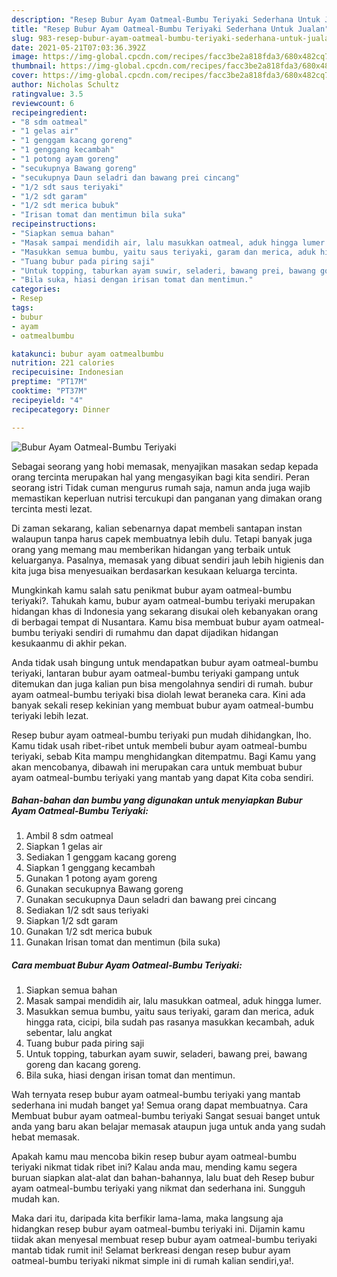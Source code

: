 ```yaml
---
description: "Resep Bubur Ayam Oatmeal-Bumbu Teriyaki Sederhana Untuk Jualan"
title: "Resep Bubur Ayam Oatmeal-Bumbu Teriyaki Sederhana Untuk Jualan"
slug: 983-resep-bubur-ayam-oatmeal-bumbu-teriyaki-sederhana-untuk-jualan
date: 2021-05-21T07:03:36.392Z
image: https://img-global.cpcdn.com/recipes/facc3be2a818fda3/680x482cq70/bubur-ayam-oatmeal-bumbu-teriyaki-foto-resep-utama.jpg
thumbnail: https://img-global.cpcdn.com/recipes/facc3be2a818fda3/680x482cq70/bubur-ayam-oatmeal-bumbu-teriyaki-foto-resep-utama.jpg
cover: https://img-global.cpcdn.com/recipes/facc3be2a818fda3/680x482cq70/bubur-ayam-oatmeal-bumbu-teriyaki-foto-resep-utama.jpg
author: Nicholas Schultz
ratingvalue: 3.5
reviewcount: 6
recipeingredient:
- "8 sdm oatmeal"
- "1 gelas air"
- "1 genggam kacang goreng"
- "1 genggang kecambah"
- "1 potong ayam goreng"
- "secukupnya Bawang goreng"
- "secukupnya Daun seladri dan bawang prei cincang"
- "1/2 sdt saus teriyaki"
- "1/2 sdt garam"
- "1/2 sdt merica bubuk"
- "Irisan tomat dan mentimun bila suka"
recipeinstructions:
- "Siapkan semua bahan"
- "Masak sampai mendidih air, lalu masukkan oatmeal, aduk hingga lumer."
- "Masukkan semua bumbu, yaitu saus teriyaki, garam dan merica, aduk hingga rata, cicipi, bila sudah pas rasanya masukkan kecambah, aduk sebentar, lalu angkat"
- "Tuang bubur pada piring saji"
- "Untuk topping, taburkan ayam suwir, seladeri, bawang prei, bawang goreng dan kacang goreng."
- "Bila suka, hiasi dengan irisan tomat dan mentimun."
categories:
- Resep
tags:
- bubur
- ayam
- oatmealbumbu

katakunci: bubur ayam oatmealbumbu 
nutrition: 221 calories
recipecuisine: Indonesian
preptime: "PT17M"
cooktime: "PT37M"
recipeyield: "4"
recipecategory: Dinner

---
```



![Bubur Ayam Oatmeal-Bumbu Teriyaki](https://img-global.cpcdn.com/recipes/facc3be2a818fda3/680x482cq70/bubur-ayam-oatmeal-bumbu-teriyaki-foto-resep-utama.jpg)

Sebagai seorang yang hobi memasak, menyajikan masakan sedap kepada orang tercinta merupakan hal yang mengasyikan bagi kita sendiri. Peran seorang istri Tidak cuman mengurus rumah saja, namun anda juga wajib memastikan keperluan nutrisi tercukupi dan panganan yang dimakan orang tercinta mesti lezat.

Di zaman  sekarang, kalian sebenarnya dapat membeli santapan instan walaupun tanpa harus capek membuatnya lebih dulu. Tetapi banyak juga orang yang memang mau memberikan hidangan yang terbaik untuk keluarganya. Pasalnya, memasak yang dibuat sendiri jauh lebih higienis dan kita juga bisa menyesuaikan berdasarkan kesukaan keluarga tercinta. 



Mungkinkah kamu salah satu penikmat bubur ayam oatmeal-bumbu teriyaki?. Tahukah kamu, bubur ayam oatmeal-bumbu teriyaki merupakan hidangan khas di Indonesia yang sekarang disukai oleh kebanyakan orang di berbagai tempat di Nusantara. Kamu bisa membuat bubur ayam oatmeal-bumbu teriyaki sendiri di rumahmu dan dapat dijadikan hidangan kesukaanmu di akhir pekan.

Anda tidak usah bingung untuk mendapatkan bubur ayam oatmeal-bumbu teriyaki, lantaran bubur ayam oatmeal-bumbu teriyaki gampang untuk ditemukan dan juga kalian pun bisa mengolahnya sendiri di rumah. bubur ayam oatmeal-bumbu teriyaki bisa diolah lewat beraneka cara. Kini ada banyak sekali resep kekinian yang membuat bubur ayam oatmeal-bumbu teriyaki lebih lezat.

Resep bubur ayam oatmeal-bumbu teriyaki pun mudah dihidangkan, lho. Kamu tidak usah ribet-ribet untuk membeli bubur ayam oatmeal-bumbu teriyaki, sebab Kita mampu menghidangkan ditempatmu. Bagi Kamu yang akan mencobanya, dibawah ini merupakan cara untuk membuat bubur ayam oatmeal-bumbu teriyaki yang mantab yang dapat Kita coba sendiri.

<!--inarticleads1-->

##### Bahan-bahan dan bumbu yang digunakan untuk menyiapkan Bubur Ayam Oatmeal-Bumbu Teriyaki:

1. Ambil 8 sdm oatmeal
1. Siapkan 1 gelas air
1. Sediakan 1 genggam kacang goreng
1. Siapkan 1 genggang kecambah
1. Gunakan 1 potong ayam goreng
1. Gunakan secukupnya Bawang goreng
1. Gunakan secukupnya Daun seladri dan bawang prei cincang
1. Sediakan 1/2 sdt saus teriyaki
1. Siapkan 1/2 sdt garam
1. Gunakan 1/2 sdt merica bubuk
1. Gunakan Irisan tomat dan mentimun (bila suka)




<!--inarticleads2-->

##### Cara membuat Bubur Ayam Oatmeal-Bumbu Teriyaki:

1. Siapkan semua bahan
1. Masak sampai mendidih air, lalu masukkan oatmeal, aduk hingga lumer.
1. Masukkan semua bumbu, yaitu saus teriyaki, garam dan merica, aduk hingga rata, cicipi, bila sudah pas rasanya masukkan kecambah, aduk sebentar, lalu angkat
1. Tuang bubur pada piring saji
1. Untuk topping, taburkan ayam suwir, seladeri, bawang prei, bawang goreng dan kacang goreng.
1. Bila suka, hiasi dengan irisan tomat dan mentimun.




Wah ternyata resep bubur ayam oatmeal-bumbu teriyaki yang mantab sederhana ini mudah banget ya! Semua orang dapat membuatnya. Cara Membuat bubur ayam oatmeal-bumbu teriyaki Sangat sesuai banget untuk anda yang baru akan belajar memasak ataupun juga untuk anda yang sudah hebat memasak.

Apakah kamu mau mencoba bikin resep bubur ayam oatmeal-bumbu teriyaki nikmat tidak ribet ini? Kalau anda mau, mending kamu segera buruan siapkan alat-alat dan bahan-bahannya, lalu buat deh Resep bubur ayam oatmeal-bumbu teriyaki yang nikmat dan sederhana ini. Sungguh mudah kan. 

Maka dari itu, daripada kita berfikir lama-lama, maka langsung aja hidangkan resep bubur ayam oatmeal-bumbu teriyaki ini. Dijamin kamu tiidak akan menyesal membuat resep bubur ayam oatmeal-bumbu teriyaki mantab tidak rumit ini! Selamat berkreasi dengan resep bubur ayam oatmeal-bumbu teriyaki nikmat simple ini di rumah kalian sendiri,ya!.

